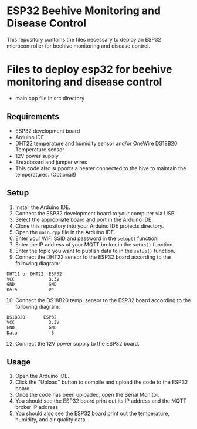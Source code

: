 # ESP32 Beehive Monitoring and Disease Control

This repository contains the files necessary to deploy an ESP32 microcontroller for beehive monitoring and disease control. 

# Files to deploy esp32 for beehive monitoring and disease control

- main.cpp file in src directory

## Requirements

* ESP32 development board
* Arduino IDE
* DHT22 temperature and humidity sensor and/or OneWire DS18B20 Temperature sensor
* 12V power supply
* Breadboard and jumper wires
* This code also supports a heater connected to the hive to maintain the temperatures. (Optional!)

## Setup

1. Install the Arduino IDE.
2. Connect the ESP32 development board to your computer via USB.
3. Select the appropriate board and port in the Arduino IDE.
4. Clone this repository into your Arduino IDE projects directory.
5. Open the `main.cpp` file in the Arduino IDE.
6. Enter your WiFi SSID and password in the `setup()` function.
7. Enter the IP address of your MQTT broker in the `setup()` function.
8. Enter the topic you want to publish data to in the `setup()` function.
9. Connect the  DHT22 sensor to the ESP32 board according to the following diagram:

```
DHT11 or DHT22  ESP32
VCC             3.3V
GND             GND
DATA            D4
```

10. Connect the DS18B20 temp. sensor to the ESP32 board according to the following diagram:

```
DS18B20       ESP32
VCC             3.3V
GND             GND
Data             5
```


12. Connect the 12V power supply to the ESP32 board.

## Usage

1. Open the Arduino IDE.
2. Click the "Upload" button to compile and upload the code to the ESP32 board.
3. Once the code has been uploaded, open the Serial Monitor.
4. You should see the ESP32 board print out its IP address and the MQTT broker IP address.
5. You should also see the ESP32 board print out the temperature, humidity, and air quality data.
